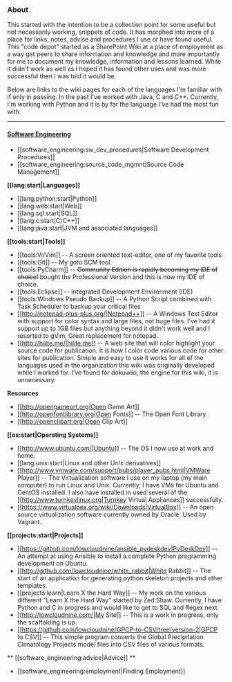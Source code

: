### About

This started with the intention to be a collection point for some useful but not necessarily working, snippets of code.  It has morphed into more of a place for links, notes, advise and procedures I use or have found useful.  This "code depot" started as a SharePoint Wiki at a place of employment as a way get peers to share information and knowledge and more importantly for me to document my knowledge, information and lessons learned.  While it didn't work as well as I hoped it has found other uses and was more successful then I was told it would be.  

Below are links to the wiki pages for each of the languages I'm familiar with if only in passing.  In the past I've worked with Java, C and C++.  Currently, I'm working with Python and it is by far the language I've had the most fun with.

--------

#### [Software Engineering](./software_engineering/start.md)

  * [[software_engineering:sw_dev_procedures|Software Development Procedures]]
  * [[software_engineering:source_code_mgmnt|Source Code Management]]

**[[lang:start|Languages]]** 

  * [[lang:python:start|Python]]
  * [[lang:web:start|Web]] 
  * [[lang:sql:start|SQL]] 
  * [[lang:c:start|C/C++]] 
  * [[lang:java:start|JVM and associated languages]]

**[[tools:start|Tools]]**

  * [[tools:Vi/Vim]] -- A screen oriented text-editor, one of my favorite tools
  * [[tools:Git]] -- My goto SCM tool.
  * [[tools:PyCharm]] -- <del>Community Edition is rapidly becoming my IDE of choice</del>I bought the Professional Version and this is now my IDE of choice.
  * [[tools:Eclipse]] -- Integrated Development Environment (IDE) 
  * [[tools:Windows Pseudo Backup]] -- A Python Script combined with Task Scheduler to backup your critical files 
  * [[http://notepad-plus-plus.org/|Notepad++]] -- A Windows Text Editor with support for color syntax and large files, not huge files.  I've had it support up to 1GB files but anything beyond it didn't work well and I resorted to gVim.  Great replacement for notepad. 
  * [[http://hilite.me/|hilite.me]] -- A web site that will color highlight your source code for publication.  It is how I color code various code for other sites for publication.  Simple and easy to use it works for all of the languages used in the organization this wiki was originally developed while I worked for.  I've found for dokuwiki, the engine for this wiki, it is unnecessary.

**Resources**

  * [[http://opengameort.org|Open Game Art]]
  * [[http://openfontlibrary.org|Open Fonts]] -- The Open Font Library
  * [[http://openclipart.org|Open Clip Art]]

**[[os:start|Operating Systems]]**

  * [[http://www.ubuntu.com/|Ubuntu]] -- The OS I now use at work and home.
  * [[lang:unix:start|Linux and other Un!x derivatives]]
  * [[http://www.vmware.com/support/pubs/player_pubs.html|VMWare Player]] -- The Virtualization software I use on my laptop (my main computer) to run Linux and Unix.  Currently, I have VMs for Ubuntu and CentOS installed.  I also have installed in used several of the [[http://www.turnkeylinux.org|Turnkey Virtual Appliances]] successfully.
  * [[https://www.virtualbox.org/wiki/Downloads|VirtualBox]] -- An open source virtualization software currently owned by Oracle.  Used by Vagrant.

**[[projects:start|Projects]]**

  * [[https://github.com/lowcloudnine/ansible_pydeskdev|PyDeskDev]] -- An attempt at using Ansible to install a complete Python programming development on Ubuntu.
  * [[http://github.com/lowcloudnine/white_rabbit|White Rabbit]] -- The start of an application for generating python skeleton projects and other templates.
  * [[projects:learn|Learn X the Hard Way]] -- My work on the various different "Learn X the Hard Way" started by Zed Shaw.  Currently, I have Python and C in progress and would like to get to SQL and Regex next.
  * [[http://lowcloudnine.com/|My Site]] -- This is a work in progress, only the scaffolding is up.
  * [[https://github.com/lowcloudnine/GPCP-to-CSV/tree/version-2|GPCP to CSV]] -- This simple program converts the Global Precipitation Climatology Projects model files into CSV files of various formats.

** [[software_engineering:advice|Advice]] **

  * [[software_engineering:employment|Finding Employment]]

